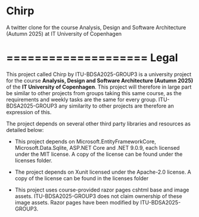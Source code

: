 # Chirp
A twitter clone for the course Analysis, Design and Software Architecture (Autumn 2025) at IT University of Copenhagen

==================== 
**Legal**
====================

This project called Chirp by ITU-BDSA2025-GROUP3 is a university project for the
course
**Analysis, Design and Software Architecture (Autumn 2025)** of the **IT University of Copenhagen**.
This project will therefore in large part be similar to other projects from groups taking this same course, as the requirements
and weekly tasks are the same for every group. ITU-BDSA2025-GROUP3 any similarity to other projects are therefore an expression
of this.

The project depends on several other third party libraries and resources as detailed below:


- This project depends on Microsoft.EntityFrameworkCore, Microsoft.Data.Sqlite, ASP.NET Core and .NET 9.0.9, each licensed under the MIT license. A copy of the
  license can be found under the licenses folder.

- The project depends on Xunit licensed under the Apache-2.0 license. A copy of the license can be found in the licenses folder

- This project uses course-provided razor pages cshtml base and image assets. ITU-BDSA2025-GROUP3 does not claim ownership of these image
  assets. Razor pages have been modified by ITU-BDSA2025-GROUP3.